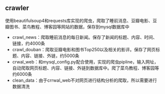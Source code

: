 ## crawler
使用beautifulsoup4和requests库实现的爬虫，爬取了睡前消息、豆瓣电影、豆瓣图书、菜鸟教程、博客园等网站的数据，保存到mysql数据库中

- crawl_news：爬取睡前消息的每日新闻。保存了新闻的标题、内容、时间、链接，约4000条
- crawl_douban：爬取豆瓣电影和图书Top250以及相关的影评。保存了网页标题、内容、链接、外链，约5000条
- crwal_web：和mysql_config.py配合使用，实现的爬虫pipline，输入网址，自动爬取网页标题、内容、链接、外链到数据库中。爬了菜鸟教程、博客园等约6000条
- clean_data：由于crrwal_web不对网页进行结构分析的爬取，所以需要进行数据清洗